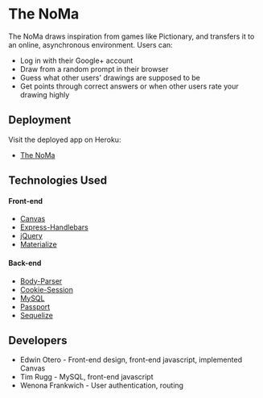 # The NoMa
The NoMa draws inspiration from games like Pictionary, and transfers it to an online, asynchronous environment. Users can:
* Log in with their Google+ account
* Draw from a random prompt in their browser
* Guess what other users' drawings are supposed to be  
* Get points through correct answers or when other users rate your drawing highly

## Deployment
Visit the deployed app on Heroku:
* [The NoMa](https://salty-everglades-55869.herokuapp.com/ "The NoMa App")

## Technologies Used
#### Front-end
* [Canvas](https://www.w3schools.com/html/html5_canvas.asp "Canvas at W3Schools")
* [Express-Handlebars](https://github.com/ericf/express-handlebars "Express-Handelbars")
* [jQuery](http://jquery.com/ "jQuery")
* [Materialize](http://materializecss.com/ "Materialize")
#### Back-end
* [Body-Parser](https://www.npmjs.com/package/body-parser "Body-Parser")
* [Cookie-Session](https://www.npmjs.com/package/cookie-session "Cookie-Session")
* [MySQL](https://www.mysql.com/ "MySQL")
* [Passport](http://www.passportjs.org/ "Passport")
* [Sequelize](http://docs.sequelizejs.com/ "Sequelize")

## Developers
* Edwin Otero - Front-end design, front-end javascript, implemented Canvas
* Tim Rugg - MySQL, front-end javascript
* Wenona Frankwich - User authentication, routing
